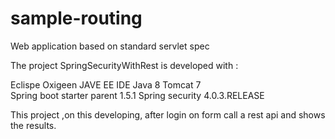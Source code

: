 # sample-routing
Web application based on standard servlet spec

The project SpringSecurityWithRest is developed with :

Eclispe Oxigeen JAVE EE IDE
Java 8
Tomcat 7  
Spring boot starter parent 1.5.1
Spring security 4.0.3.RELEASE

This project ,on this developing, after login on form call a rest api and shows the results. 


